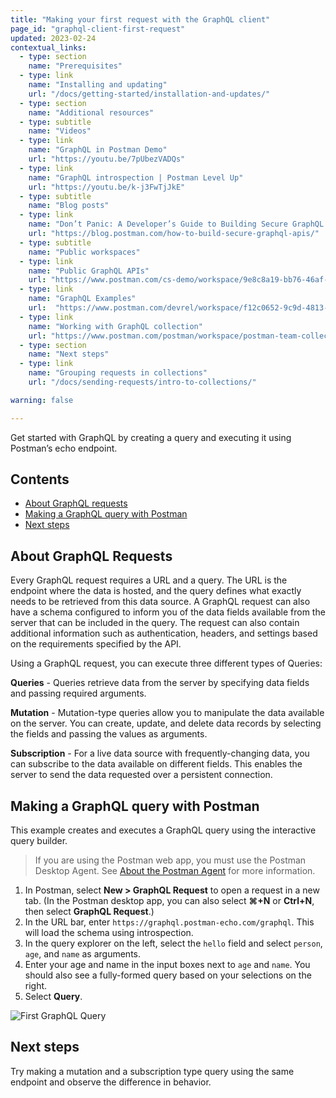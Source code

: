 ```yaml
---
title: "Making your first request with the GraphQL client"
page_id: "graphql-client-first-request"
updated: 2023-02-24
contextual_links:
  - type: section
    name: "Prerequisites"
  - type: link
    name: "Installing and updating"
    url: "/docs/getting-started/installation-and-updates/"
  - type: section
    name: "Additional resources"
  - type: subtitle
    name: "Videos"
  - type: link
    name: "GraphQL in Postman Demo"
    url: "https://youtu.be/7pUbezVADQs"
  - type: link
    name: "GraphQL introspection | Postman Level Up"
    url: "https://youtu.be/k-j3FwTjJkE"
  - type: subtitle
    name: "Blog posts"
  - type: link
    name: "Don’t Panic: A Developer’s Guide to Building Secure GraphQL APIs"
    url: "https://blog.postman.com/how-to-build-secure-graphql-apis/"
  - type: subtitle
    name: "Public workspaces"
  - type: link
    name: "Public GraphQL APIs"
    url: "https://www.postman.com/cs-demo/workspace/9e8c8a19-bb76-46af-9e8d-5747bf8fcce5"
  - type: link
    name: "GraphQL Examples"
    url:  "https://www.postman.com/devrel/workspace/f12c0652-9c9d-4813-968b-c8ed0b3f0022"
  - type: link
    name: "Working with GraphQL collection"
    url: "https://www.postman.com/postman/workspace/postman-team-collections/collection/1559645-c0dd3eb3-5258-4ddd-a6e4-2780c5212e33?ctx=documentation"
  - type: section
    name: "Next steps"
  - type: link
    name: "Grouping requests in collections"
    url: "/docs/sending-requests/intro-to-collections/"

warning: false

---
```


Get started with GraphQL by creating a query and executing it using Postman’s echo endpoint.

## Contents

* [About GraphQL requests](#about-graphql-requests)
* [Making a GraphQL query with Postman](#making-a-graphql-query-with-postman)
* [Next steps](#next-steps)

## About GraphQL Requests

Every GraphQL request requires a URL and a query. The URL is the endpoint where the data is hosted, and the query defines what exactly needs to be retrieved from this data source. A GraphQL request can also have a schema configured to inform you of the data fields available from the server that can be included in the query. The request can also contain additional information such as authentication, headers, and settings based on the requirements specified by the API.

Using a GraphQL request, you can execute three different types of Queries:

**Queries** - Queries retrieve data from the server by specifying data fields and passing required arguments.

**Mutation** - Mutation-type queries allow you to manipulate the data available on the server. You can create, update, and delete data records by selecting the fields and passing the values as arguments.

**Subscription** - For a live data source with frequently-changing data, you can subscribe to the data available on different fields. This enables the server to send the data requested over a persistent connection.

## Making a GraphQL query with Postman

This example creates and executes a GraphQL query using the interactive query builder.

> If you are using the Postman web app, you must use the Postman Desktop Agent. See [About the Postman Agent](/docs/getting-started/about-postman-agent/) for more information.

1. In Postman, select **New > GraphQL Request** to open a request in a new tab. (In the Postman desktop app, you can also select **⌘+N** or **Ctrl+N**, then select **GraphQL Request**.)
1. In the URL bar, enter `https://graphql.postman-echo.com/graphql`. This will load the schema using introspection.
1. In the query explorer on the left, select the `hello` field and select `person`, `age`, and `name` as arguments.
1. Enter your age and name in the input boxes next to `age` and `name`. You should also see a fully-formed query based on your selections on the right.
1. Select **Query**.

![First GraphQL Query](https://assets.postman.com/postman-docs/v10/graphql-schema-explorer-v10.gif)

## Next steps

Try making a mutation and a subscription type query using the same endpoint and observe the difference in behavior.
